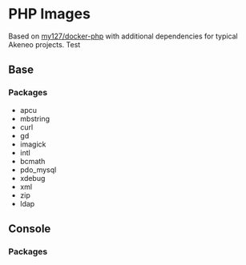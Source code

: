 # PHP Images
Based on [my127/docker-php](https://github.com/my127/docker-php) with additional dependencies for typical Akeneo projects. Test
## Base
### Packages
* apcu
* mbstring
* curl
* gd
* imagick
* intl
* bcmath
* pdo_mysql
* xdebug
* xml
* zip
* ldap
## Console
### Packages

